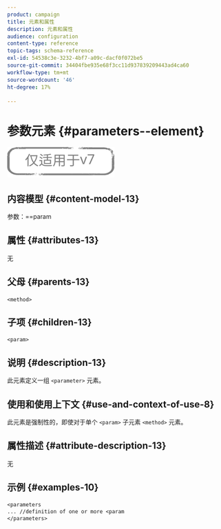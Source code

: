 ```yaml
---
product: campaign
title: 元素和属性
description: 元素和属性
audience: configuration
content-type: reference
topic-tags: schema-reference
exl-id: 54538c3e-3232-4bf7-a09c-dacf0f072be5
source-git-commit: 34404fbe935e68f3cc11d937839209443ad4ca60
workflow-type: tm+mt
source-wordcount: '46'
ht-degree: 17%

---
```


# 参数元素 {#parameters--element}

![](../../../assets/v7-only.svg)

## 内容模型 {#content-model-13}

参数：==param

## 属性 {#attributes-13}

无

## 父母 {#parents-13}

`<method>`

## 子项 {#children-13}

`<param>`

## 说明 {#description-13}

此元素定义一组 `<parameter>`  元素。

## 使用和使用上下文 {#use-and-context-of-use-8}

此元素是强制性的，即使对于单个 `<param>` 子元素 `<method>`  元素。

## 属性描述 {#attribute-description-13}

无

## 示例 {#examples-10}

```
<parameters
... //definition of one or more <param
</parameters>
```

